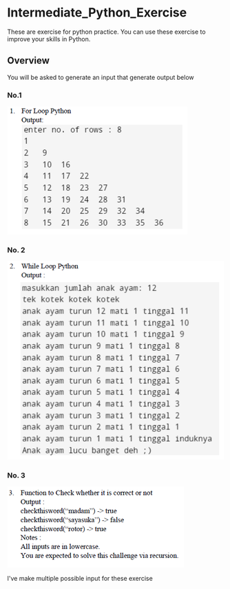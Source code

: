 # Intermediate_Python_Exercise
These are exercise for python practice. You can use these exercise to improve your skills in Python.

## Overview
You will be asked to generate an input that generate output below

### No.1
![alt text](https://github.com/adibintangprada/Intermediate_Python_Exercise/blob/main/No.%201.png)

### No. 2
![alt_text](https://github.com/adibintangprada/Intermediate_Python_Exercise/blob/main/No.%202.png)

### No. 3
![alt_text](https://github.com/adibintangprada/Intermediate_Python_Exercise/blob/main/No.%203.png)

I've make multiple possible input for these exercise
